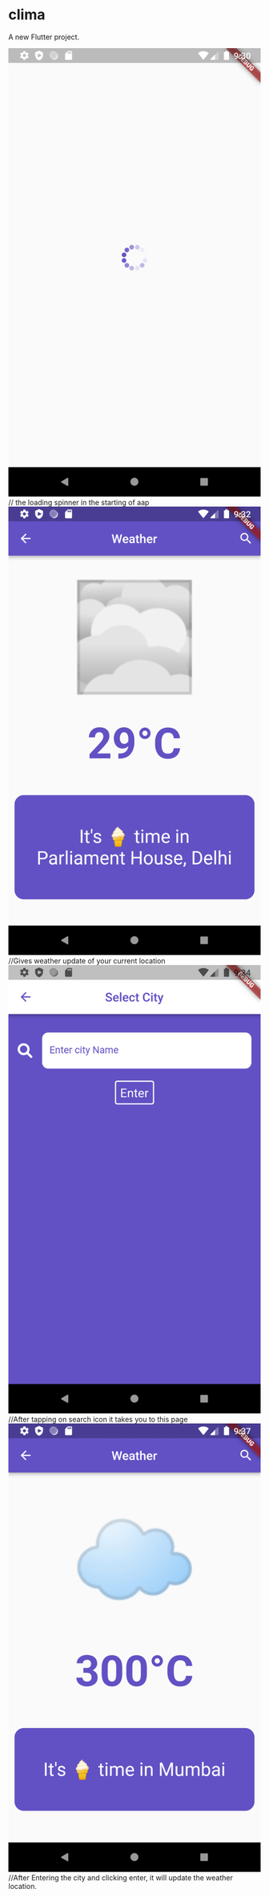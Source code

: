 # clima

A new Flutter project.

![img.png](img.png)// the loading spinner in the starting of aap
![img_2.png](img_2.png)//Gives weather update of your current location
![img_3.png](img_3.png)//After tapping on search icon it takes you to this page
![img_4.png](img_4.png)//After Entering the city and clicking enter, it will update the weather location.
